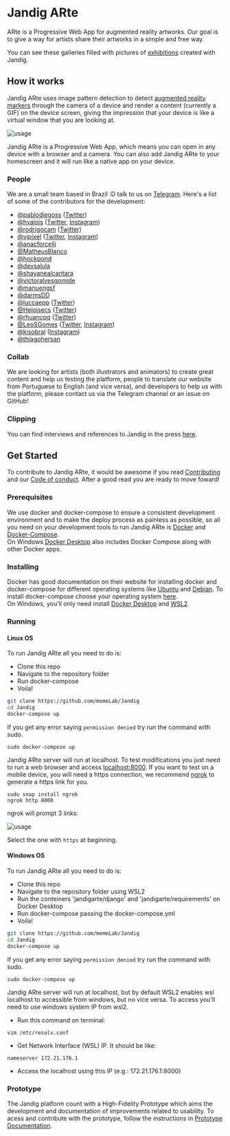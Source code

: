 # Jandig ARte
ARte is a Progressive Web App for augmented reality artworks. Our goal is to give a way for artists share their artworks in a simple and free way.

You can see these galleries filled with pictures of [exhibitions](http://memelab.com.br/jandig/exposicoes/) created with Jandig.

## How it works
Jandig ARte uses image pattern detection to detect [augmented reality markers](https://www.kudan.eu/kudan-news/augmented-reality-fundamentals-markers/) through the camera of a device and render a content (currently a GIF) on the device screen, giving the impression that your device is like a virtual window that you are looking at.

![usage](https://user-images.githubusercontent.com/12930004/46251341-770de200-c426-11e8-9671-d870d1b9bd5d.jpg)

Jandig ARte is a Progressive Web App, which means you can open in any device with a browser and a camera. You can also add Jandig ARte to your homescreen and it will run like a native app on your device.

### People
We are a small team based in Brazil :D talk to us on [Telegram](https://t.me/joinchat/HES_ShA6TMPP-aiHxH7thQ). Here's a list of some of the contributors for the development:
* [@pablodiegoss](https://github.com/pablodiegoss) ([Twitter](https://twitter.com/pablodiegosds))
* [@hvalois](https://github.com/hvalois) ([Twitter](https://twitter.com/hebertvalois), [Instagram](https://www.instagram.com/hebertvalois/))
* [@rodrigocam](https://github.com/rodrigocam) ([Twitter](https://twitter.com/sayadiguin))
* [@vjpixel](https://github.com/vjpixel) ([Twitter](https://twitter.com/vjpixel), [Instagram](https://instagram.com/vjpixel))
* [@anacforcelli](https://github.com/anacforcelli)
* [@MatheusBlanco](https://github.com/MatheusBlanco)
* [@hockpond](https://github.com/hockpond)
* [@devsalula](https://github.com/devsalula)
* [@shayanealcantara](https://github.com/shayanealcantara)
* [@victoralvesgomide](https://github.com/victoralvesgomide)
* [@manuengsf](https://github.com/manuengsf)
* [@darmsDD](https://github.com/darmsDD)
* [@luccaepp](https://github.com/luccaepp) ([Twitter](https://twitter.com/luccaepp))
* [@Heloisecs](https://github.com/Heloisecs) ([Twitter](https://twitter.com/heloisecullen))
* [@rhuancpq](https://github.com/Rhuancpq) ([Twitter](https://twitter.com/rhuancpq))
* [@LeoSGomes](https://github.com/LeoSilvaGomes) ([Twitter](https://twitter.com/LeoSGomes), [Instagram](https://www.instagram.com/leonardodasilvagomes/))
* [@kisobral](https://github.com/KiSobral) ([Instagram](https://www.instagram.com/hugsob/))
* [@thiagohersan](https://github.com/thiagohersan)

### Collab
We are looking for artists (both illustrators and animators) to create great content and help us testing the platform, people to translate our website from Portuguese to English (and vice versa), and developers to help us with the platform, please contact us via the Telegram channel or an issue on GitHub!

### Clipping
You can find interviews and references to Jandig in the press [here](http://memelab.com.br/jandig/clipping/).

## Get Started
To contribute to Jandig ARte, it would be awesome if you read [Contributing](https://github.com/memeLab/ARte/blob/master/.github/CONTRIBUTING.md) and our [Code of conduct](https://github.com/memeLab/ARte/blob/master/.github/CODE_OF_CONDUCT.md). After a good read you are ready to move foward!

### Prerequisites
We use docker and docker-compose to ensure a consistent development environment and to make the deploy process as painless as possible, so all you need on your development tools to run Jandig ARte is [Docker](https://www.docker.com/) and [Docker-Compose](https://docs.docker.com/compose/overview/). 
<br>On Windows [Docker Desktop](https://docs.docker.com/desktop/windows/install/) also includes Docker Compose along with other Docker apps.

### Installing
Docker has good documentation on their website for installing docker and docker-compose for different operating systems like [Ubuntu](https://docs.docker.com/install/linux/docker-ce/ubuntu/) and [Debian](https://docs.docker.com/install/linux/docker-ce/debian/). To install docker-compose choose your operating system [here](https://docs.docker.com/compose/install/). <br>
On Windows, you'll only need install [Docker Desktop](https://docs.docker.com/desktop/windows/install/) and [WSL2](https://docs.docker.com/desktop/windows/install/#wsl-2-backend).

### Running

#### Linux OS

To run Jandig ARte all you need to do is:
- Clone this repo
- Navigate to the repository folder
- Run docker-compose
- Voila!

```bash
git clone https://github.com/memeLab/Jandig
cd Jandig
docker-compose up
```
If you get any error saying ``permission denied`` try run the command with sudo.
```
sudo docker-compose up
```

Jandig ARte server will run at localhost. To test modifications you just need to run a web browser and access [localhost:8000](localhost:8000). If you want to test on a mobile device, you will need a https connection, we recommend [ngrok](https://www.npmjs.com/package/ngrok) to generate a https link for you.

```
sudo snap install ngrok
ngrok http 8000
```

ngrok will prompt 3 links:

![usage](https://user-images.githubusercontent.com/12930004/54871980-ab41da00-4d9b-11e9-8b80-bb1d4bec420d.png)

Select the one with `https` at beginning.

#### Windows OS

To run Jandig ARte all you need to do is:
- Clone this repo
- Navigate to the repository folder using WSL2
- Run the conteiners 'jandigarte/django' and 'jandigarte/requirements' on Docker Desktop
- Run docker-compose passing the docker-compose.yml
- Voila!

```bash
git clone https://github.com/memeLab/Jandig
cd Jandig
docker-compose up
```
If you get any error saying ``permission denied`` try run the command with sudo.
```
sudo docker-compose up
```

Jandig ARte server will run at localhost, but by default WSL2 enables wsl localhost to accessible from windows, but no vice versa. To access you'll need to use windows system IP from wsl2.

- Run this command on terminal:
```
vim /etc/resolv.conf
```
- Get Network Interface (WSL) IP. It should be like:
```
nameserver 172.21.176.1
```
- Access the localhost using this IP (e.g.: 172.21.176.1:8000)

### Prototype

The Jandig platform count with a High-Fidelity Prototype which aims the development and documentation of improvements related to usability. To acess and contribute with the prototype, follow the instructions in [Prototype Documentation](/docs/prototype.md).